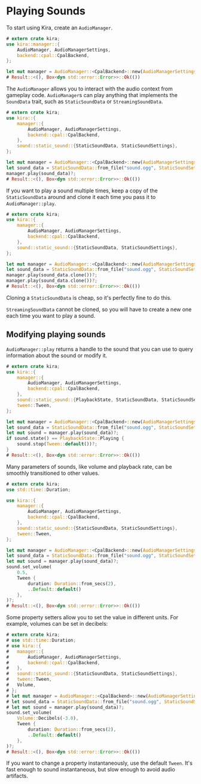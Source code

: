 # Playing Sounds

To start using Kira, create an `AudioManager`.

```rust ,no_run
# extern crate kira;
use kira::manager::{
	AudioManager, AudioManagerSettings,
	backend::cpal::CpalBackend,
};

let mut manager = AudioManager::<CpalBackend>::new(AudioManagerSettings::default())?;
# Result::<(), Box<dyn std::error::Error>>::Ok(())
```

The `AudioManager` allows you to interact with the audio context from gameplay
code. `AudioManager`s can play anything that implements the `SoundData` trait,
such as `StaticSoundData` or `StreamingSoundData`.

```rust ,no_run
# extern crate kira;
use kira::{
	manager::{
		AudioManager, AudioManagerSettings,
		backend::cpal::CpalBackend,
	},
	sound::static_sound::{StaticSoundData, StaticSoundSettings},
};

let mut manager = AudioManager::<CpalBackend>::new(AudioManagerSettings::default())?;
let sound_data = StaticSoundData::from_file("sound.ogg", StaticSoundSettings::new())?;
manager.play(sound_data)?;
# Result::<(), Box<dyn std::error::Error>>::Ok(())
```

If you want to play a sound multiple times, keep a copy of the `StaticSoundData`
around and clone it each time you pass it to `AudioManager::play`.

```rust ,no_run
# extern crate kira;
use kira::{
	manager::{
		AudioManager, AudioManagerSettings,
		backend::cpal::CpalBackend,
	},
	sound::static_sound::{StaticSoundData, StaticSoundSettings},
};

let mut manager = AudioManager::<CpalBackend>::new(AudioManagerSettings::default())?;
let sound_data = StaticSoundData::from_file("sound.ogg", StaticSoundSettings::new())?;
manager.play(sound_data.clone())?;
manager.play(sound_data.clone())?;
# Result::<(), Box<dyn std::error::Error>>::Ok(())
```

Cloning a `StaticSoundData` is cheap, so it's perfectly fine to do this.

`StreamingSoundData` cannot be cloned, so you will have to create a new one each
time you want to play a sound.

## Modifying playing sounds

`AudioManager::play` returns a handle to the sound that you can use to query
information about the sound or modify it.

```rust ,no_run
# extern crate kira;
use kira::{
	manager::{
		AudioManager, AudioManagerSettings,
		backend::cpal::CpalBackend,
	},
	sound::static_sound::{PlaybackState, StaticSoundData, StaticSoundSettings},
	tween::Tween,
};

let mut manager = AudioManager::<CpalBackend>::new(AudioManagerSettings::default())?;
let sound_data = StaticSoundData::from_file("sound.ogg", StaticSoundSettings::new())?;
let mut sound = manager.play(sound_data)?;
if sound.state() == PlaybackState::Playing {
	sound.stop(Tween::default())?;
}
# Result::<(), Box<dyn std::error::Error>>::Ok(())
```

Many parameters of sounds, like volume and playback rate, can be smoothly
transitioned to other values.

```rust ,no_run
# extern crate kira;
use std::time::Duration;

use kira::{
	manager::{
		AudioManager, AudioManagerSettings,
		backend::cpal::CpalBackend,
	},
	sound::static_sound::{StaticSoundData, StaticSoundSettings},
	tween::Tween,
};

let mut manager = AudioManager::<CpalBackend>::new(AudioManagerSettings::default())?;
let sound_data = StaticSoundData::from_file("sound.ogg", StaticSoundSettings::new())?;
let mut sound = manager.play(sound_data)?;
sound.set_volume(
	0.5,
	Tween {
		duration: Duration::from_secs(2),
		..Default::default()
	},
)?;
# Result::<(), Box<dyn std::error::Error>>::Ok(())
```

Some property setters allow you to set the value in different units. For
example, volumes can be set in decibels:

```rust ,no_run
# extern crate kira;
# use std::time::Duration;
# use kira::{
# 	manager::{
# 		AudioManager, AudioManagerSettings,
# 		backend::cpal::CpalBackend,
# 	},
# 	sound::static_sound::{StaticSoundData, StaticSoundSettings},
# 	tween::Tween,
# 	Volume,
# };
# let mut manager = AudioManager::<CpalBackend>::new(AudioManagerSettings::default())?;
# let sound_data = StaticSoundData::from_file("sound.ogg", StaticSoundSettings::new())?;
# let mut sound = manager.play(sound_data)?;
sound.set_volume(
	Volume::Decibels(-3.0),
	Tween {
		duration: Duration::from_secs(2),
		..Default::default()
	},
)?;
# Result::<(), Box<dyn std::error::Error>>::Ok(())
```

If you want to change a property instantaneously, use the default `Tween`. It's
fast enough to sound instantaneous, but slow enough to avoid audio artifacts.
